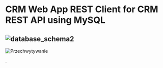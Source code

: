 ﻿# CRM Web App REST Client for CRM REST API using MySQL

![database_schema2](https://user-images.githubusercontent.com/76729568/222300338-5ddc2c29-3daf-4e65-a1e3-35fa05129bf7.PNG)
-------------------------------------------------------------------------------------------------------------------------
![Przechwytywanie](https://user-images.githubusercontent.com/76729568/223580545-063cf4bf-7865-4621-ac3c-960a2b557c1f.PNG)


.
